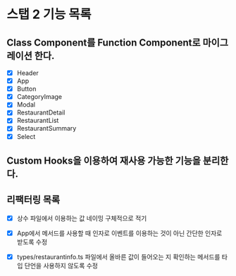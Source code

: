 # 스탭 2 기능 목록

## Class Component를 Function Component로 마이그레이션 한다.

- [x] Header
- [x] App
- [x] Button
- [x] CategoryImage
- [x] Modal
- [x] RestaurantDetail
- [x] RestaurantList
- [x] RestaurantSummary
- [x] Select

## Custom Hooks을 이용하여 재사용 가능한 기능을 분리한다.

## 리팩터링 목록

- [x] 상수 파일에서 이용하는 값 네이밍 구체적으로 적기

- [x] App에서 메서드를 사용할 때 인자로 이벤트를 이용하는 것이 아닌 간단한 인자로 받도록 수정

- [x] types/restaurantinfo.ts 파일에서 올바른 값이 들어오는 지 확인하는 메서드를 타입 단언을 사용하지 않도록 수정

